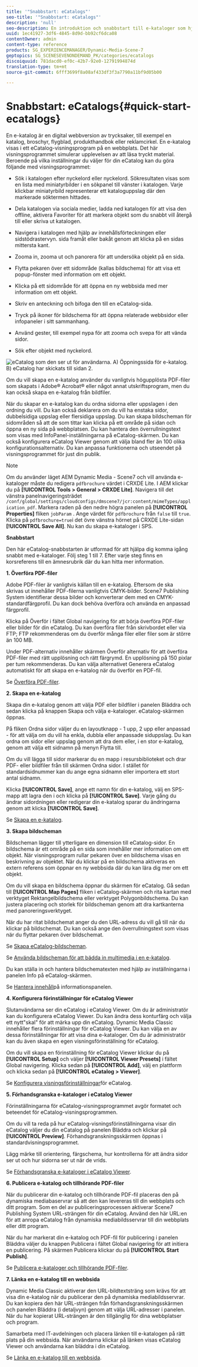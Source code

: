 ```yaml
---
title: '"Snabbstart: eCatalogs"'
seo-title: '"Snabbstart: eCatalogs"'
description: 'null'
seo-description: En introduktion och snabbstart till e-kataloger som hjälper dig att komma igång snabbt med eCatalog-tekniker.
uuid: 1ec41927-3df6-4845-8d9d-bb92cf6dca08
contentOwner: admin
content-type: reference
products: SG_EXPERIENCEMANAGER/Dynamic-Media-Scene-7
geptopics: SG_SCENESEVENONDEMAND_PK/categories/ecatalogs
discoiquuid: 781dacd0-ef0c-42b7-92e0-12791994874d
translation-type: tm+mt
source-git-commit: 6fff3699f8a08af433df3f3a7790a11bf9d05b00

---
```



# Snabbstart: eCatalogs{#quick-start-ecatalogs}

En e-katalog är en digital webbversion av trycksaker, till exempel en katalog, broschyr, flygblad, produkthandbok eller reklamcirkel. En e-katalog visas i ett eCatalog-visningsprogram på en webbplats. Det här visningsprogrammet simulerar upplevelsen av att läsa tryckt material. Beroende på vilka inställningar du väljer för din eCatalog kan du göra följande med visningsprogrammet:

* Sök i katalogen efter nyckelord eller nyckelord. Sökresultaten visas som en lista med miniatyrbilder i en sökpanel till vänster i katalogen. Varje klickbar miniatyrbild representerar ett kataloguppslag där den markerade söktermen hittades.

* Dela katalogen via sociala medier, ladda ned katalogen för att visa den offline, aktivera Favoriter för att markera objekt som du snabbt vill återgå till eller skriva ut katalogen.
* Navigera i katalogen med hjälp av innehållsförteckningen eller sidstödrastervyn. sida framåt eller bakåt genom att klicka på en sidas mittersta kant.
* Zooma in, zooma ut och panorera för att undersöka objekt på en sida.
* Flytta pekaren över ett sidområde (kallas bildschema) för att visa ett popup-fönster med information om ett objekt.
* Klicka på ett sidområde för att öppna en ny webbsida med mer information om ett objekt.
* Skriv en anteckning och bifoga den till en eCatalog-sida.
* Tryck på ikoner för bildschema för att öppna relaterade webbsidor eller infopaneler i sitt sammanhang.
* Använd gester, till exempel nypa för att zooma och svepa för att vända sidor.
* Sök efter objekt med nyckelord.

![eCatalog som den ser ut för användarna. A) Öppningssida för e-katalog. B) eCatalog har skickats till sidan 2.](/help/assets/ec_cat_viewer_popup.png)

Om du vill skapa en e-katalog använder du vanligtvis högupplösta PDF-filer som skapats i Adobe® Acrobat® eller något annat utskriftsprogram, men du kan också skapa en e-katalog från bildfiler.

När du skapar en e-katalog kan du ordna sidorna eller uppslagen i den ordning du vill. Du kan också deklarera om du vill ha enstaka sidor, dubbelsidiga uppslag eller flersidiga uppslag. Du kan skapa bildscheman för sidområden så att de som tittar kan klicka på ett område på sidan och öppna en ny sida på webbplatsen. Du kan hantera den överrullningstext som visas med InfoPanel-inställningarna på eCatalog-skärmen. Du kan också konfigurera eCatalog Viewer genom att välja bland fler än 100 olika konfigurationsalternativ. Du kan anpassa funktionerna och utseendet på visningsprogrammet för just din publik.

>[!NOTE]
>
>Om du använder läget AEM Dynamic Media - Scene7 och vill använda e-kataloger måste du redigera `pdfbrochure` värdet i CRXDE Lite. I AEM klickar du på **[!UICONTROL Tools > General > CRXDE Lite]**. Navigera till det vänstra panelnavigeringsträdet `/conf/global/settings/cloudconfigs/dmscene7/jcr:content/mimeTypes/application_pdf`.
Markera raden på den nedre högra panelen på **[!UICONTROL Properties]** fliken `jobParam` . Ange värdet för `pdfbrochure` från `false` till `true`. Klicka på `pdfbrochure=true`i det övre vänstra hörnet på CRXDE Lite-sidan **[!UICONTROL Save All]**.
Nu kan du skapa e-kataloger i SPS.

**Snabbstart**

Den här eCatalog-snabbstarten är utformad för att hjälpa dig komma igång snabbt med e-kataloger. Följ steg 1 till 7. Efter varje steg finns en korsreferens till en ämnesrubrik där du kan hitta mer information.

**1. Överföra PDF-filer**

Adobe PDF-filer är vanligtvis källan till en e-katalog. Eftersom de ska skrivas ut innehåller PDF-filerna vanligtvis CMYK-bilder. Scene7 Publishing System identifierar dessa bilder och konverterar dem med en CMYK-standardfärgprofil. Du kan dock behöva överföra och använda en anpassad färgprofil.

Klicka på Överför i fältet Global navigering för att börja överföra PDF-filer eller bilder för din eCatalog. Du kan överföra filer från skrivbordet eller via FTP; FTP rekommenderas om du överför många filer eller filer som är större än 100 MB.

Under PDF-alternativ innehåller skärmen Överför alternativ för att överföra PDF-filer med rätt upplösning och rätt färgrymd. En upplösning på 150 pixlar per tum rekommenderas. Du kan välja alternativet Generera eCatalog automatiskt för att skapa en e-katalog när du överför en PDF-fil.

Se [Överföra PDF-filer](uploading-pdf-files.md#uploading_the_pdf_files).

**2. Skapa en e-katalog**

Skapa din e-katalog genom att välja PDF eller bildfiler i panelen Bläddra och sedan klicka på knappen Skapa och välja e-kataloger. eCatalog-skärmen öppnas.

På fliken Ordna sidor väljer du en layoutknapp - 1 upp, 2 upp eller anpassad - för att välja om du vill ha enkla, dubbla eller anpassade siduppslag. Du kan ordna om sidor eller uppslag genom att dra dem eller, i en stor e-katalog, genom att välja ett sidnamn på menyn Flytta till.

Om du vill lägga till sidor markerar du en mapp i resursbiblioteket och drar PDF- eller bildfiler från till skärmen Ordna sidor. I stället för standardsidnummer kan du ange egna sidnamn eller importera ett stort antal sidnamn.

Klicka **[!UICONTROL Save]**, ange ett namn för din e-katalog, välj en SPS-mapp att lagra den i och klicka på **[!UICONTROL Save]**. Varje gång du ändrar sidordningen eller redigerar din e-katalog sparar du ändringarna genom att klicka **[!UICONTROL Save]**.

Se [Skapa en e-katalog](creating-ecatalog.md).

**3. Skapa bildscheman**

Bildscheman lägger till ytterligare en dimension till eCatalog-sidor. En bildschema är ett område på en sida som innehåller mer information om ett objekt. När visningsprogram rullar pekaren över en bildschema visas en beskrivning av objektet. När du klickar på en bildschema aktiveras en extern referens som öppnar en ny webbsida där du kan lära dig mer om ett objekt.

Om du vill skapa en bildschema öppnar du skärmen för eCatalog. Gå sedan till **[!UICONTROL Map Pages]** fliken i eCatalog-skärmen och rita kartan med verktyget Rektangelbildschema eller verktyget Polygonbildschema. Du kan justera placering och storlek för bildscheman genom att dra kartkanterna med panoreringsverktyget.

När du har ritat bildschemat anger du den URL-adress du vill gå till när du klickar på bildschemat. Du kan också ange den överrullningstext som visas när du flyttar pekaren över bildschemat.

Se [Skapa eCatalog-bildscheman](creating-ecatalog-image-maps.md#creating-ecatalog-image-maps).

Se [Använda bildscheman för att bädda in multimedia i en e-katalog](creating-ecatalog-image-maps.md#embedding-rich-media-in-an-ecatalog).

Du kan ställa in och hantera bildschematexten med hjälp av inställningarna i panelen Info på eCatalog-skärmen.

Se [Hantera innehåll](info-panel-content.md#managing-info-panel-content)på informationspanelen.

**4. Konfigurera förinställningar för eCatalog Viewer**

Slutanvändarna ser din eCatalog i eCatalog Viewer. Om du är administratör kan du konfigurera eCatalog Viewer. Du kan ändra dess konturfärg och välja ett nytt&quot;skal&quot; för att märka upp din eCatalog. Dynamic Media Classic innehåller flera förinställningar för eCatalog Viewer. Du kan välja en av dessa förinställningar för att visa dina e-kataloger. Om du är administratör kan du även skapa en egen visningsförinställning för eCatalog.

Om du vill skapa en förinställning för eCatalog Viewer klickar du på **[!UICONTROL Setup]** och väljer **[!UICONTROL Viewer Presets]** i fältet Global navigering. Klicka sedan på **[!UICONTROL Add]**, välj en plattform och klicka sedan på **[!UICONTROL eCatalog > Viewer]**.

Se [Konfigurera visningsförinställningar](setting-ecatalog-viewer-presets.md#setting-up-ecatalog-viewer-presets)för eCatalog.

**5. Förhandsgranska e-kataloger i eCatalog Viewer**

Förinställningarna för eCatalog-visningsprogrammet avgör formatet och beteendet för eCatalog-visningsprogrammen.

Om du vill ta reda på hur eCatalog-visningsförinställningarna visar din eCatalog väljer du din eCatalog på panelen Bläddra och klickar på **[!UICONTROL Preview]**. Förhandsgranskningsskärmen öppnas i standardvisningsprogrammet.

Lägg märke till orientering, färgschema, hur kontrollerna för att ändra sidor ser ut och hur sidorna ser ut när de vrids.

Se [Förhandsgranska e-kataloger i eCatalog Viewer](previewing-ecatalogs-ecatalog-viewer.md#previewing-ecatalogs-in-the-ecatalog-viewer).

**6. Publicera e-katalog och tillhörande PDF-filer**

När du publicerar din e-katalog och tillhörande PDF-fil placeras den på dynamiska mediabaservrar så att den kan levereras till din webbplats och ditt program. Som en del av publiceringsprocessen aktiverar Scene7 Publishing System URL-strängen för din eCatalog. Använd den här URL:en för att anropa eCatalog från dynamiska mediabildsservrar till din webbplats eller ditt program.

När du har markerat din e-katalog och PDF-fil för publicering i panelen Bläddra väljer du knappen Publicera i fältet Global navigering för att initiera en publicering. På skärmen Publicera klickar du på **[!UICONTROL Start Publish]**.

Se [Publicera e-kataloger och tillhörande PDF-filer](publishing-ecatalogs-associated-pdfs.md#publishing-ecatalogs-and-associated-pdfs).

**7. Länka en e-katalog till en webbsida**

Dynamic Media Classic aktiverar den URL-bildtextsträng som krävs för att visa din e-katalog när du publicerar den på dynamiska mediabildsservrar. Du kan kopiera den här URL-strängen från förhandsgranskningsskärmen och panelen Bläddra (i detaljvyn) genom att välja URL-adresser i panelen. När du har kopierat URL-strängen är den tillgänglig för dina webbplatser och program.

Samarbeta med IT-avdelningen och placera länken till e-katalogen på rätt plats på din webbsida. När användarna klickar på länken visas eCatalog Viewer och användarna kan bläddra i din eCatalog.

Se [Länka en e-katalog till en webbsida](linking-ecatalog-web-page.md#linking-an-ecatalog-to-a-web-page).
